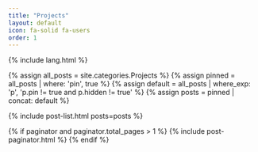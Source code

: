 ```yaml
---
title: "Projects"
layout: default
icon: fa-solid fa-users
order: 1
---
```


{% include lang.html %}

{% assign all_posts = site.categories.Projects %}
{% assign pinned  = all_posts | where: 'pin', true %}
{% assign default = all_posts | where_exp: 'p', 'p.pin != true and p.hidden != true' %}
{% assign posts   = pinned | concat: default %}

{% include post-list.html posts=posts %}

{% if paginator and paginator.total_pages > 1 %}
  {% include post-paginator.html %}
{% endif %}
